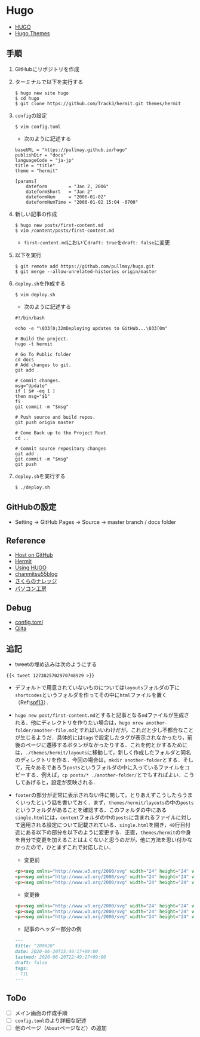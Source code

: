 # Hugo

* [HUGO](https://gohugo.io/)
* [Hugo Themes](https://themes.gohugo.io/)

## 手順

1. GitHubにリポジトリを作成
1. ターミナルで以下を実行する

    ```
    $ hugo new site hugo
    $ cd hugo
    $ git clone https://github.com/Track3/hermit.git themes/hermit
    ```

1. `config`の設定

    ```
    $ vim config.toml
    ```

    * 次のように記述する

    ```
    baseURL = "https://pullmay.github.io/hugo"
    publishDir = "docs"
    languageCode = "ja-jp"
    title = "title"
    theme = "hermit"

    [params]
        dateform        = "Jan 2, 2006"
        dateformShort   = "Jan 2"
        dateformNum     = "2006-01-02"
        dateformNumTime = "2006-01-02 15:04 -0700"
    ```

1. 新しい記事の作成

    ```
    $ hugo new posts/first-content.md
    $ vim /content/posts/first-content.md
    ```

    * `first-content.md`において`draft: true`を`draft: false`に変更

1. 以下を実行

    ```
    $ git remote add https://github.com/pullmay/hugo.git 
    $ git merge --allow-unrelated-histories origin/master
    ```

1. `deploy.sh`を作成する

    ```
    $ vim deploy.sh
    ```

    * 次のように記述する

    ```
    #!/bin/bash

    echo -e "\033[0;32mDeploying updates to GitHub...\033[0m"

    # Build the project.
    hugo -t hermit

    # Go To Public folder
    cd docs
    # Add changes to git.
    git add .

    # Commit changes.
    msg="Update"
    if [ $# -eq 1 ]
    then msg="$1"
    fi
    git commit -m "$msg"

    # Push source and build repos.
    git push origin master

    # Come Back up to the Project Root
    cd ..

    # Commit source repository changes
    git add .
    git commit -m "$msg"
    git push
    ```

1. `deploy.sh`を実行する

    ```
    $ ./deploy.sh   
    ```

## GitHubの設定

* Setting -> GitHub Pages -> Source -> master branch / docs folder

## Reference

* [Host on GitHub](https://gohugo.io/hosting-and-deployment/hosting-on-github/)
* [Hermit](https://github.com/Track3/hermit)
* [Using HUGO](https://fukasawah.github.io/posts/2018/12/24/using-hugo/)
* [chanmitsu55blog](https://chanmitsu55.github.io/2017/12/25/2017-12-25-create-blog-by-hugo/)
* [さくらのナレッジ](https://knowledge.sakura.ad.jp/22908/)
* [パソコン工房](https://www.pc-koubou.jp/magazine/30737)

## Debug

* [config.toml](https://github.com/Track3/hermit/blob/master/exampleSite/config.toml#L28-L32)
* [Qiita](https://qiita.com/1915keke/items/b858a9eef5ddfaa338dc)

## 追記

* tweetの埋め込みは次のようにする

```
{{< tweet 1273825702970748929 >}}
```

* デフォルトで用意されていないものについては`layouts`フォルダの下に`shortcodes`というフォルダを作ってその中に`html`ファイルを置く（Ref:[spf13](https://github.com/spf13/spf13.com/tree/master/layouts/shortcodes)）．

* `hugo new post/first-content.md`とすると記事となる`md`ファイルが生成される．他にディレクトリを作りたい場合は，`hugo nrew another-folder/another-file.md`とすればいいわけだが，これだと少し不都合なことが生じるようだ．具体的には`tags`で設定したタグが表示されなかったり，前後のページに遷移するボタンがなかったりする．これを何とかするためには，`./themes/hermit/layouts`に移動して，新しく作成したフォルダと同名のディレクトリを作る．今回の場合は，`mkdir another-folder`とする．そして，元々あるであろう`posts`というフォルダの中に入っているファイルをコピーする．例えば，`cp posts/* ./another-folder/`とでもすればよい．こうしてあげると，設定が反映される．

* `footer`の部分が正常に表示されない件に関して，とりあえずこうしたらうまくいったという話を書いておく．まず，`themes/hermit/layouts`の中の`posts`というフォルダがあることを確認する．このフォルダの中にある`single.html`には，`content`フォルダの中の`posts`に含まれるファイルに対して適用される設定について記載されている．`single.html`を開き，`40`行目付近にある以下の部分を以下のように変更する．正直，`themes/hermit`の中身を自分で変更を加えることはよくないと思うのだが，他に方法を思い付かなかったので，ひとまずこれで対応したい．

    * 変更前

    ```html
    <p><svg xmlns="http://www.w3.org/2000/svg" width="24" height="24" viewBox="0 0 24 24" fill="none" stroke="currentColor" stroke-width="2" stroke-linecap="round" stroke-linejoin="round" class="feather feather-file-text"><path d="M14 2H6a2 2 0 0 0-2 2v16a2 2 0 0 0 2 2h12a2 2 0 0 0 2-2V8z"></path><polyline points="14 2 14 8 20 8"></polyline><line x1="16" y1="13" x2="8" y2="13"></line><line x1="16" y1="17" x2="8" y2="17"></line><polyline points="10 9 9 9 8 9"></polyline></svg>{{ i18n "wordCount" . }}</p>
    <p><svg xmlns="http://www.w3.org/2000/svg" width="24" height="24" viewBox="0 0 24 24" fill="none" stroke="currentColor" stroke-width="2" stroke-linecap="round" stroke-linejoin="round" class="feather feather-calendar"><rect x="3" y="4" width="18" height="18" rx="2" ry="2"></rect><line x1="16" y1="2" x2="16" y2="6"></line><line x1="8" y1="2" x2="8" y2="6"></line><line x1="3" y1="10" x2="21" y2="10"></line></svg>{{ dateFormat .Site.Params.dateformNumTime .Date.Local }}</p>
    <p><svg xmlns="http://www.w3.org/2000/svg" width="24" height="24" viewBox="0 0 24 24" fill="none" stroke="currentColor" stroke-width="2" stroke-linecap="round" stroke-linejoin="round" class="feather feather-calendar"><rect x="3" y="4" width="18" height="18" rx="2" ry="2"></rect><line x1="16" y1="2" x2="16" y2="6"></line><line x1="8" y1="2" x2="8" y2="6"></line><line x1="3" y1="10" x2="21" y2="10"></line></svg>{{ dateFormat .Site.Params.dateformNumTime .Lastmod.Local }}</p>
    ```

    * 変更後

    ```html
    <p><svg xmlns="http://www.w3.org/2000/svg" width="24" height="24" viewBox="0 0 24 24" fill="none" stroke="currentColor" stroke-width="2" stroke-linecap="round" stroke-linejoin="round" class="feather feather-file-text"><path d="M14 2H6a2 2 0 0 0-2 2v16a2 2 0 0 0 2 2h12a2 2 0 0 0 2-2V8z"></path><polyline points="14 2 14 8 20 8"></polyline><line x1="16" y1="13" x2="8" y2="13"></line><line x1="16" y1="17" x2="8" y2="17"></line><polyline points="10 9 9 9 8 9"></polyline></svg>{{ .WordCount }} Words</p>
    <p><svg xmlns="http://www.w3.org/2000/svg" width="24" height="24" viewBox="0 0 24 24" fill="none" stroke="currentColor" stroke-width="2" stroke-linecap="round" stroke-linejoin="round" class="feather feather-calendar"><rect x="3" y="4" width="18" height="18" rx="2" ry="2"></rect><line x1="16" y1="2" x2="16" y2="6"></line><line x1="8" y1="2" x2="8" y2="6"></line><line x1="3" y1="10" x2="21" y2="10"></line></svg>Created at: {{ dateFormat .Site.Params.dateformNumTime .Date.Local }}</p>
    <p><svg xmlns="http://www.w3.org/2000/svg" width="24" height="24" viewBox="0 0 24 24" fill="none" stroke="currentColor" stroke-width="2" stroke-linecap="round" stroke-linejoin="round" class="feather feather-calendar"><rect x="3" y="4" width="18" height="18" rx="2" ry="2"></rect><line x1="16" y1="2" x2="16" y2="6"></line><line x1="8" y1="2" x2="8" y2="6"></line><line x1="3" y1="10" x2="21" y2="10"></line></svg>Updated at: {{ dateFormat .Site.Params.dateformNumTime .Lastmod.Local }}</p>
    ```

    * 記事のヘッダー部分の例

    ```markdown {hl_lines=[4]}
    ---
    title: "200620"
    date: 2020-06-20T15:49:17+09:00
    lastmod: 2020-06-20T22:49:17+09:00
    draft: false
    tags: 
    - TIL
    ---
    ```

## ToDo

- [ ] メイン画面の作成手順
- [ ] `config.toml`のより詳細な記述
- [ ] 他のページ（`About`ページなど）の追加